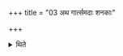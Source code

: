 +++
title = "03 अथ गार्त्समदाः शनकाः"

+++

<details><summary>थिते</summary>

3. Now the Gartsamada Śunakas. 

</details>
